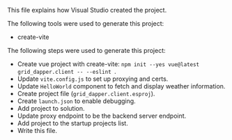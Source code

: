 This file explains how Visual Studio created the project.

The following tools were used to generate this project:
- create-vite

The following steps were used to generate this project:
- Create vue project with create-vite: `npm init --yes vue@latest grid_dapper.client -- --eslint `.
- Update `vite.config.js` to set up proxying and certs.
- Update `HelloWorld` component to fetch and display weather information.
- Create project file (`grid_dapper.client.esproj`).
- Create `launch.json` to enable debugging.
- Add project to solution.
- Update proxy endpoint to be the backend server endpoint.
- Add project to the startup projects list.
- Write this file.
